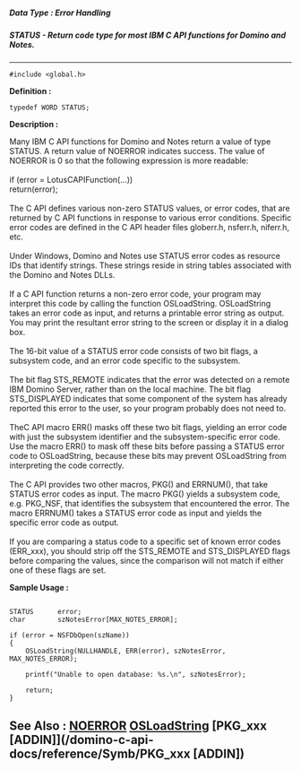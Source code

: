 ##### Data Type : Error Handling
##### STATUS - Return code type for most IBM C API functions for Domino and Notes.
---
```
#include <global.h>
```

**Definition :**
```
typedef WORD STATUS;
```

**Description :**

Many IBM C API functions for Domino and Notes return a value of type STATUS.  A return value of NOERROR indicates success. The value of NOERROR is 0 so that the following expression is more readable:<br>
<br>
    if (error = LotusCAPIFunction(...))<br>
        return(error);<br>
<br>
The C API defines various non-zero STATUS values, or error codes, that are returned by C API functions in response to various error conditions. Specific error codes are defined in the C API header files globerr.h, nsferr.h, niferr.h, etc.<br>
<br>
Under Windows, Domino and Notes use STATUS error codes as resource IDs that identify strings. These strings reside in string tables associated with the Domino and Notes DLLs. <br>
<br>
If a C API function returns a non-zero error code, your program may interpret this code by calling the function OSLoadString. OSLoadString takes an error code as input, and returns a printable error string as output. You may print the resultant error string to the screen or display it in a dialog box.<br>
<br>
The 16-bit value of a STATUS error code consists of two bit flags, a subsystem code, and an error code specific to the subsystem.<br>
<br>
The bit flag STS_REMOTE indicates that the error was detected on a remote IBM Domino Server, rather than on the local machine. The bit flag STS_DISPLAYED indicates that some component of the system has already reported this error to the user, so your program probably does not need to.<br>
<br>
TheC API macro ERR() masks off these two bit flags, yielding an error code with just the subsystem identifier and the subsystem-specific error code. Use the macro ERR() to mask off these bits before passing a STATUS error code to OSLoadString, because these bits may prevent OSLoadString from interpreting the code correctly.<br>
<br>
The C API provides two other macros, PKG() and ERRNUM(), that take STATUS error codes as input. The macro PKG() yields a subsystem code, e.g. PKG_NSF, that identifies the subsystem that encountered the error.  The macro ERRNUM() takes a STATUS error code as input and yields the specific error code as output.<br>
<br>
If you are comparing a status code to a specific set of known error codes (ERR_xxx), you should strip off the STS_REMOTE and STS_DISPLAYED flags before comparing the values, since the comparison will not match if either one of these flags are set.


**Sample Usage :**
```

STATUS      error;
char        szNotesError[MAX_NOTES_ERROR];

if (error = NSFDbOpen(szName))
{
    OSLoadString(NULLHANDLE, ERR(error), szNotesError, MAX_NOTES_ERROR);

    printf("Unable to open database: %s.\n", szNotesError);

    return;
}
```

**See Also :**
[NOERROR](/domino-c-api-docs/reference/Symb/NOERROR)
[OSLoadString](/domino-c-api-docs/reference/Func/OSLoadString)
[PKG_xxx [ADDIN]](/domino-c-api-docs/reference/Symb/PKG_xxx [ADDIN])
---
